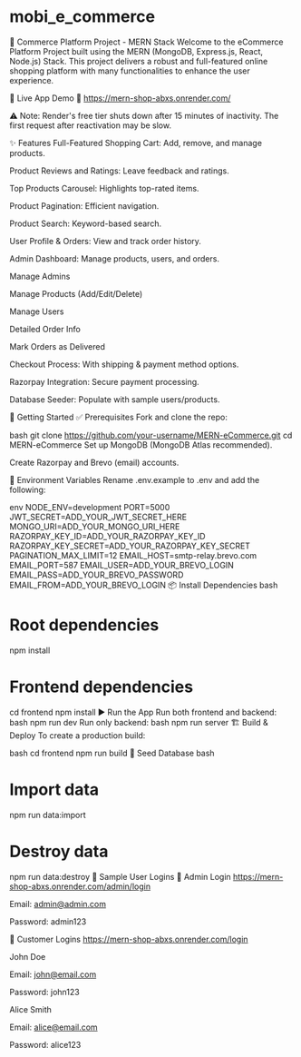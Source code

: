 # mobi_e_commerce
🛒 Commerce Platform Project - MERN Stack
Welcome to the eCommerce Platform Project built using the MERN (MongoDB, Express.js, React, Node.js) Stack. This project delivers a robust and full-featured online shopping platform with many functionalities to enhance the user experience.

🚀 Live App Demo
🔗 https://mern-shop-abxs.onrender.com/

⚠️ Note: Render's free tier shuts down after 15 minutes of inactivity. The first request after reactivation may be slow.

✨ Features
Full-Featured Shopping Cart: Add, remove, and manage products.

Product Reviews and Ratings: Leave feedback and ratings.

Top Products Carousel: Highlights top-rated items.

Product Pagination: Efficient navigation.

Product Search: Keyword-based search.

User Profile & Orders: View and track order history.

Admin Dashboard: Manage products, users, and orders.

Manage Admins

Manage Products (Add/Edit/Delete)

Manage Users

Detailed Order Info

Mark Orders as Delivered

Checkout Process: With shipping & payment method options.

Razorpay Integration: Secure payment processing.

Database Seeder: Populate with sample users/products.

🧰 Getting Started
✅ Prerequisites
Fork and clone the repo:

bash
git clone https://github.com/your-username/MERN-eCommerce.git
cd MERN-eCommerce
Set up MongoDB (MongoDB Atlas recommended).

Create Razorpay and Brevo (email) accounts.

🔐 Environment Variables
Rename .env.example to .env and add the following:

env
NODE_ENV=development
PORT=5000
JWT_SECRET=ADD_YOUR_JWT_SECRET_HERE
MONGO_URI=ADD_YOUR_MONGO_URI_HERE
RAZORPAY_KEY_ID=ADD_YOUR_RAZORPAY_KEY_ID
RAZORPAY_KEY_SECRET=ADD_YOUR_RAZORPAY_KEY_SECRET
PAGINATION_MAX_LIMIT=12
EMAIL_HOST=smtp-relay.brevo.com
EMAIL_PORT=587
EMAIL_USER=ADD_YOUR_BREVO_LOGIN
EMAIL_PASS=ADD_YOUR_BREVO_PASSWORD
EMAIL_FROM=ADD_YOUR_BREVO_LOGIN
📦 Install Dependencies
bash
# Root dependencies
npm install

# Frontend dependencies
cd frontend
npm install
▶️ Run the App
Run both frontend and backend:
bash
npm run dev
Run only backend:
bash
npm run server
🏗️ Build & Deploy
To create a production build:

bash
cd frontend
npm run build
🌱 Seed Database
bash
# Import data
npm run data:import

# Destroy data
npm run data:destroy
🔑 Sample User Logins
🔐 Admin Login
https://mern-shop-abxs.onrender.com/admin/login

Email: admin@admin.com

Password: admin123

👤 Customer Logins
https://mern-shop-abxs.onrender.com/login

John Doe

Email: john@email.com

Password: john123

Alice Smith

Email: alice@email.com

Password: alice123

